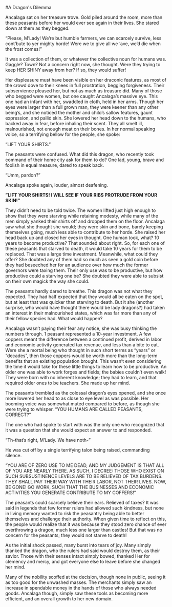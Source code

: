 #A Dragon's Dilemma

Ancalaga sat on her treasure trove. Gold piled around the room, more than these peasants before her would ever see again in their lives. She stared down at them as they begged.

“Please, M’Lady! We’re but humble farmers, we can scarcely survive, less cont’bute to yer mighty horde! Were we to give all we ‘ave, we’d die when the frost comes!”

It was a collection of them, or whatever the collective noun for humans was. Gaggle? Town? Not a concern right now, she thought. Were they trying to keep HER SHINY away from her? If so, they would suffer!

Her displeasure must have been visible on her draconic features, as most of the crowd dove to their knees in full prostration, begging forgiveness. Their subservience pleased her, but not as much as treasure did. Many of those who begged were women, but one caught Ancalaga’s massive eye. This one had an infant with her, swaddled in cloth, held in her arms. Though her eyes were larger than a full grown man, they were keener than any other being’s, and she noticed the mother and child’s sallow features, gaunt expression, and pallid skin. She lowered her head down to the humans, who backed away in fear, before inhaling their scent. They all smelt ill, malnourished, not enough meat on their bones. In her normal speaking voice, so a terrifying bellow for the people, she spoke:

“LIFT YOUR SHIRTS.”

The peasants were confused. What did this dragon, who recently took command of their home city ask for them to do? One lad, young, brave and foolish in equal measure, dared to speak back.

“Umm, pardon?”

Ancalaga spoke again, louder, almost deafening.

**”LIFT YOUR SHIRTS! I WILL SEE IF YOUR RIBS PROTRUDE FROM YOUR SKIN!”**

They didn’t need to be told twice. The women lifted just high enough to show that they were starving while retaining modesty, while many of the men simply yanked their shirts off and dropped them on the floor. Ancalaga saw what she thought she would; they were skin and bone, barely keeping themselves going, much less able to contribute to her horde. She raised her head back up and closed her eyes in thought. One human took, what? 10 years to become productive? That sounded about right. So, for each one of these peasants that starved to death, it would take 10 years for them to be replaced. That was a large time investment. Meanwhile, what could they offer? She doubted any of them had so much as seen a gold coin before they had beseeched her for an audience over how much the former governors were taxing them. Their only use was to be productive, but how productive could a starving one be? She doubted they were able to subsist on their own magick the way she could. 

The peasants hardly dared to breathe. This dragon was not what they expected. They had half expected that they would all be eaten on the spot, but at least that was quicker than starving to death. But it she (another surprise, who would have thought there would be lady dragons?) had taken an interest in their malnourished states, which was far more than any of their fellow species had. What would happen?

Ancalaga wasn’t paying their fear any notice, she was busy thinking the numbers through. 1 peasant represented a 10-year investment. A few coppers meant the difference between a continued profit, derived in labor and economic activity generated tax revenue, and less than a bite to eat. Were she a mortal being who thought in such short terms as “years” or “decades”, then those coppers would be worth more than the long-term benefits that an existing population brought. This wasn’t even considering the time it would take for these little things to learn how to be productive. An older one was able to work forges and fields; the babies couldn’t even walk! They were born with no inherent knowledge; they had to learn, and that required older ones to be teachers. She made up her mind.

The peasants trembled as the colossal dragon’s eyes opened, and she once more lowered her head to as close to eye level as was possible. Her booming voice was somewhat muted compared to before, as though she were trying to whisper.
“YOU HUMANS ARE CALLED PEASANTS, CORRECT?”

The one who had spoke to start with was the only one who recognized that it was a question that she would expect an answer to and responded.

“Th-that’s right, M’Lady. We have noth-”

He was cut off by a single terrifying talon being raised, commanding silence. 

“YOU ARE OF ZERO USE TO ME DEAD, AND MY JUDGEMENT IS THAT ALL OF YOU ARE NEARLY THERE. AS SUCH, I DECREE: THOSE WHO EXIST ON SUCH SUBSUSTINENCE LEVELS ARE TO BE RELIEVED OF TAX BURDENS. THEY SHALL PAY THEIR WAY WITH THEIR LABOR, NOT THEIR LIVES. NOW, BE GONE! GO WORK, SUCH THAT THE BUSINESSES AND ECONOMIC ACTIVITIES YOU GENERATE CONTRIBUTE TO MY COFFERS!”

The peasants could scarcely believe their ears. Relieved of taxes? It was said in legends that few former rulers had allowed such kindness, but none in living memory wanted to risk the peasantry being able to better themselves and challenge their authority. When given time to reflect on this, the people would realize that it was because they stood zero chance of ever overthrowing a dragon, much less one larger than castles! But that was no concern for the peasants; they would not starve to death! 

As the initial shock passed, many burst into tears of joy. Many simply thanked the dragon, who the rulers had said would destroy them, as their savior. Those with their senses intact simply bowed, thanked Her for clemency and mercy, and got everyone else to leave before she changed her mind. 

Many of the nobility scoffed at the decision, though none in public, seeing it as too good for the unwashed masses. The merchants simply saw an increase in spendable money in the hands of those who always needed goods. Ancalaga though, simply saw these tools as becoming more efficient, and an overall growth to her new domain.